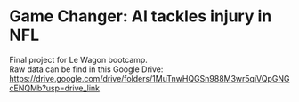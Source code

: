 # Game Changer: AI tackles injury in NFL
Final project for Le Wagon bootcamp. <br> 
Raw data can be find in this Google Drive: https://drive.google.com/drive/folders/1MuTnwHQGSn988M3wr5qiVQpGNGcENQMb?usp=drive_link
